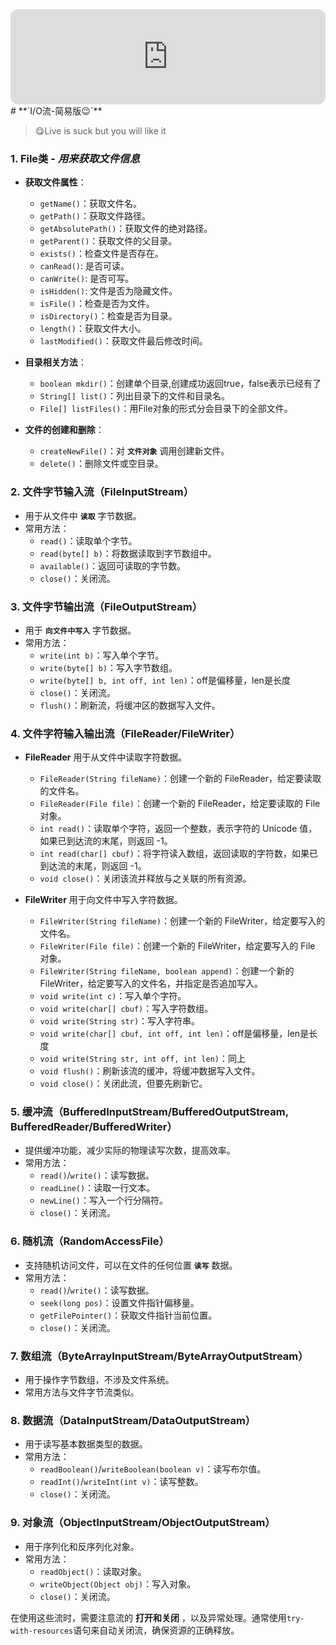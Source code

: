 <iframe style='border-radius:12px' src='https://open.spotify.com/embed/track/0U3fV7K4WFfVRgLGEAKh3g?utm_source=generator' width='100%' height='152' frameBorder='0' allowfullscreen='' allow='autoplay; clipboard-write; encrypted-media; fullscreen; picture-in-picture' loading='lazy'></iframe>
# **`I/O流-简易版😉`**

> 😋Live is suck but you will like it

### 1. File类 - _用来获取文件信息_
- **获取文件属性**：
  - `getName()`：获取文件名。
  - `getPath()`：获取文件路径。
  - `getAbsolutePath()`：获取文件的绝对路径。
  - `getParent()`：获取文件的父目录。
  - `exists()`：检查文件是否存在。
  - `canRead()`: 是否可读。
  - `canWrite()`: 是否可写。
  - `isHidden()`: 文件是否为隐藏文件。
  - `isFile()`：检查是否为文件。
  - `isDirectory()`：检查是否为目录。
  - `length()`：获取文件大小。
  - `lastModified()`：获取文件最后修改时间。

- **目录相关方法**：
  - `boolean mkdir()`：创建单个目录,创建成功返回true，false表示已经有了
  - `String[] list()`：列出目录下的文件和目录名。
  - `File[] listFiles()`：用File对象的形式分会目录下的全部文件。

- **文件的创建和删除**：
  - `createNewFile()`：对 **`文件对象`** 调用创建新文件。
  - `delete()`：删除文件或空目录。

### 2. 文件字节输入流（FileInputStream）
- 用于从文件中 **`读取`** 字节数据。
- 常用方法：
  - `read()`：读取单个字节。
  - `read(byte[] b)`：将数据读取到字节数组中。
  - `available()`：返回可读取的字节数。
  - `close()`：关闭流。

### 3. 文件字节输出流（FileOutputStream）
- 用于 **`向文件中写入`** 字节数据。
- 常用方法：
  - `write(int b)`：写入单个字节。
  - `write(byte[] b)`：写入字节数组。
  - `write(byte[] b, int off, int len)`：off是偏移量，len是长度
  - `close()`：关闭流。
  - `flush()`：刷新流，将缓冲区的数据写入文件。

### 4. 文件字符输入输出流（FileReader/FileWriter）

- **FileReader** 用于从文件中读取字符数据。
  - `FileReader(String fileName)`：创建一个新的 FileReader，给定要读取的文件名。
  - `FileReader(File file)`：创建一个新的 FileReader，给定要读取的 File 对象。
  - `int read()`：读取单个字符，返回一个整数，表示字符的 Unicode 值，如果已到达流的末尾，则返回 -1。
  - `int read(char[] cbuf)`：将字符读入数组，返回读取的字符数，如果已到达流的末尾，则返回 -1。
  - `void close()`：关闭该流并释放与之关联的所有资源。

- **FileWriter** 用于向文件中写入字符数据。
  - `FileWriter(String fileName)`：创建一个新的 FileWriter，给定要写入的文件名。
  - `FileWriter(File file)`：创建一个新的 FileWriter，给定要写入的 File 对象。
  - `FileWriter(String fileName, boolean append)`：创建一个新的 FileWriter，给定要写入的文件名，并指定是否追加写入。
  - `void write(int c)`：写入单个字符。
  - `void write(char[] cbuf)`：写入字符数组。
  - `void write(String str)`：写入字符串。
  - `void write(char[] cbuf, int off, int len)`：off是偏移量，len是长度
  - `void write(String str, int off, int len)`：同上
  - `void flush()`：刷新该流的缓冲，将缓冲数据写入文件。
  - `void close()`：关闭此流，但要先刷新它。

### 5. 缓冲流（BufferedInputStream/BufferedOutputStream, BufferedReader/BufferedWriter）
- 提供缓冲功能，减少实际的物理读写次数，提高效率。
- 常用方法：
  - `read()`/`write()`：读写数据。
  - `readLine()`：读取一行文本。
  - `newLine()`：写入一个行分隔符。
  - `close()`：关闭流。

### 6. 随机流（RandomAccessFile）
- 支持随机访问文件，可以在文件的任何位置 **`读写`** 数据。
- 常用方法：
  - `read()`/`write()`：读写数据。
  - `seek(long pos)`：设置文件指针偏移量。
  - `getFilePointer()`：获取文件指针当前位置。
  - `close()`：关闭流。

### 7. 数组流（ByteArrayInputStream/ByteArrayOutputStream）
- 用于操作字节数组，不涉及文件系统。
- 常用方法与文件字节流类似。

### 8. 数据流（DataInputStream/DataOutputStream）
- 用于读写基本数据类型的数据。
- 常用方法：
  - `readBoolean()`/`writeBoolean(boolean v)`：读写布尔值。
  - `readInt()`/`writeInt(int v)`：读写整数。
  - `close()`：关闭流。

### 9. 对象流（ObjectInputStream/ObjectOutputStream）
- 用于序列化和反序列化对象。
- 常用方法：
  - `readObject()`：读取对象。
  - `writeObject(Object obj)`：写入对象。
  - `close()`：关闭流。

在使用这些流时，需要注意流的 **打开和关闭** ，以及异常处理。通常使用`try-with-resources`语句来自动关闭流，确保资源的正确释放。